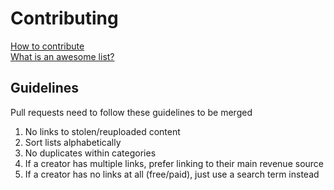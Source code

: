# Contributing

[How to contribute](https://docs.github.com/en/get-started/exploring-projects-on-github/contributing-to-a-project)  
[What is an awesome list?](https://github.com/sindresorhus/awesome/blob/main/awesome.md)

## Guidelines

Pull requests need to follow these guidelines to be merged

1. No links to stolen/reuploaded content
1. Sort lists alphabetically
1. No duplicates within categories
1. If a creator has multiple links, prefer linking to their main revenue source
1. If a creator has no links at all (free/paid), just use a search term instead
